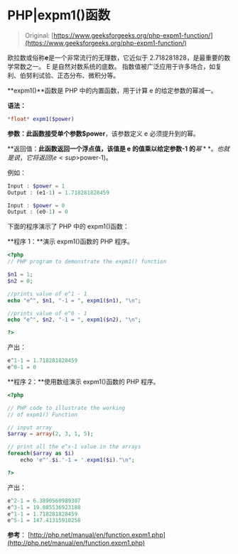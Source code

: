 # PHP|expm1()函数

> Original: [https://www.geeksforgeeks.org/php-expm1-function/](https://www.geeksforgeeks.org/php-expm1-function/)

欧拉数或俗称**e**是一个非常流行的无理数，它近似于 2.718281828，是最重要的数学常数之一。 E 是自然对数系统的底数。 指数值被广泛应用于许多场合，如复利、伯努利试验、正态分布、微积分等。

**expm1()**函数是 PHP 中的内置函数，用于计算 e 的给定参数的幂减一。

**语法：**

```php
*float* expm1($power)
```

**参数：**此函数接受单个参数**$power**，该参数定义 e 必须提升到的幂。

**返回值：**此函数返回一个浮点值，该值是 e 的值乘以给定参数-1 的**$幂**。 也就是说，它将返回(e<sup>$power</sup>-1)。

例如：

```php
Input : $power = 1 
Output : (e1-1) = 1.718281828459

Input : $power = 0 
Output : (e0-1) = 0 

```

下面的程序演示了 PHP 中的 expm1()函数：

**程序 1：**演示 expm1()函数的 PHP 程序。

```php
<?php
// PHP program to demonstrate the expm1() function 

$n1 = 1; 
$n2 = 0; 

//prints value of e^1 - 1 
echo "e^", $n1, "-1 = ", expm1($n1), "\n"; 

//prints value of e^0 - 1 
echo "e^", $n2, "-1 = ", expm1($n2), "\n"; 

?>
```

产出：

```php
e^1-1 = 1.718281828459
e^0-1 = 0

```

**程序 2：**使用数组演示 expm1()函数的 PHP 程序。

```php
<?php

// PHP code to illustrate the working 
// of expm1() Function 

// input array 
$array = array(2, 3, 1, 5); 

// print all the e^x-1 value in the arrays
foreach($array as $i)
    echo 'e^'.$i.'-1 = '.expm1($i)."\n";

?>
```

产出：

```php
e^2-1 = 6.3890560989307
e^3-1 = 19.085536923188
e^1-1 = 1.718281828459
e^5-1 = 147.41315910258

```

**参考**：
[http://php.net/manual/en/function.expm1.php](http://php.net/manual/en/function.expm1.php)